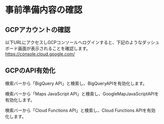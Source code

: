 # 事前準備内容の確認

## GCPアカウントの確認  
以下URLにアクセスしGCPコンソールへログインすると、下記のようなダッシュボード画面が表示されることを確認します。  
https://console.cloud.google.com/

## GCPのAPI有効化  
検索バーから「BigQuery API」と検索し、BigQueryAPIを有効化します。  

検索バーから「Maps JavaScript API」と検索し、GoogleMapJavaScriptAPIを有効化します。  

検索バーから「Cloud Functions API」と検索し、Cloud Functions APIを有効化します。  

